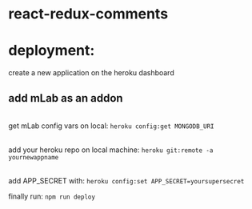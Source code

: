# react-redux-comments

# deployment:
create a new application on the heroku dashboard
## add mLab as an addon
<br>get mLab config vars on local:
`heroku config:get MONGODB_URI`

<br>add your heroku repo on local machine:
`heroku git:remote -a yournewappname`

<br>add APP_SECRET with:
`heroku config:set APP_SECRET=yoursupersecret`

finally run:
`npm run deploy`